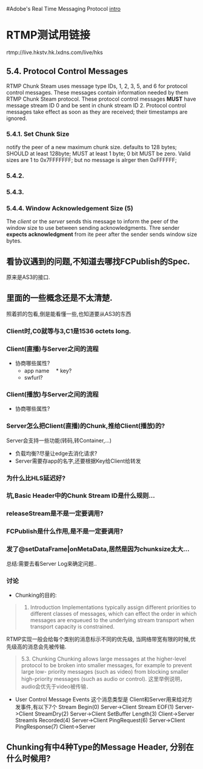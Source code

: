 #Adobe's Real Time Messaging Protocol
[intro](http://blogs.adobe.com/ktowes/2009/06/rtmp_specification_now_availab.html)

# RTMP测试用链接
rtmp://live.hkstv.hk.lxdns.com/live/hks

## 5.4. Protocol Control Messages
RTMP Chunk Steam uses message type IDs, 1, 2, 3, 5, and 6 for protocol control messages.
These messages contain information needed by them RTMP Chunk Steam protocol.
These protocol control messages **MUST** have message stream ID 0 and be sent in chunk stream ID 2.
Protocol control messages take effect as soon as they are received;
their timestamps are ignored.
### 5.4.1. Set Chunk Size
notify the peer of a new maximum chunk size.
defaults to 128 bytes; SHOULD at least 128byte; MUST at least 1 byte;
0 bit MUST be zero.
Valid sizes are 1 to 0x7FFFFFFF; but no message is alrger then 0xFFFFFF;
### 5.4.2. 
### 5.4.3. 
### 5.4.4. Window Acknowledgement Size (5)
The *client* or the *server* sends this message to inform the peer of the window size to use between sending acknowledgments.
Thre sender **expects acknowledgment** from ite peer after the sender sends window size bytes. 


## 看协议遇到的问题,不知道去哪找FCPublish的Spec.
原来是AS3的接口.

## 里面的一些概念还是不太清楚.
照着抓的包看,倒是能看懂一些,也知道要从AS3的东西

### Client时,C0就等与3,C1是1536 octets long.

### Client(直播)与Server之间的流程
* 协商哪些属性?
  * app name
　* key?
  * swfurl?

### Client(播放)与Server之间的流程
* 协商哪些属性?

### Server怎么把Client(直播)的Chunk,推给Client(播放)的?
Server会支持一些功能(转码,转Container,...)
* 负载均衡?尽量让edge去消化请求?
* Server需要存app的名字,还要根据Key给Client给转发

### 为什么比HLS延迟好?

### 坑,Basic Header中的Chunk Stream ID是什么规则...


### releaseStream是不是一定要调用?

### FCPublish是什么作用,是不是一定要调用?

### 发了@setDataFrame|onMetaData,居然是因为chunksize太大...
总结:需要去看Server Log来确定问题..

### 讨论
* Chunking的目的:
>1.  Introduction
Implementations typically assign different
priorities to different classes of messages, which can effect the
order in which messages are enqueued to the underlying stream
transport when transport capacity is constrained.

RTMP实现一般会给每个类别的消息标示不同的优先级,
当网络带宽有限的时候,优先级高的消息会先被传输.

>5.3. Chunking
Chunking allows large messages at the higher-level protocol to be
broken into smaller messages, for example to prevent large low-
priority messages (such as video) from blocking smaller high-priority
messages (such as audio or control).
这里举例说明，audio会优先于video被传输．

* User Control Message Events
这个消息类型是 Client和Server用来给对方发事件,有以下7个
Stream Begin(0)         Server->Client
Stream EOF(1)            Server->Client
StreamDry(2)              Server->Client
SetBuffer Length(3)    Client->Server
StreamIs Recorded(4) Server->Client
PingRequest(6)            Server->Client
PingResponse(7)          Client->Server

## Chunking有中4种Type的Message Header, 分别在什么时候用?
